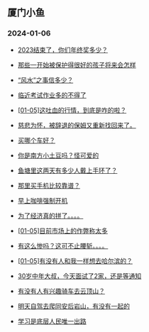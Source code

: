 ## 厦门小鱼 
### 2024-01-06

+ [2023结束了，你们年终奖多少？](http://bbs.xmfish.com/read-htm-tid-18130858.html)

+ [那些一开始被保护得很好的孩子将来会怎样](http://bbs.xmfish.com/read-htm-tid-18130874.html)

+ [“风水”之事信多少？](http://bbs.xmfish.com/read-htm-tid-18130994.html)

+ [临近考试作业多的不得了](http://bbs.xmfish.com/read-htm-tid-18130791.html)

+ [[01-05]这吐血的行情，到底是咋的啦？](http://bbs.xmfish.com/read-htm-tid-18130900.html)

+ [慈悲为怀，被辞退的保姆又重新找回来了。](http://bbs.xmfish.com/read-htm-tid-18130967.html)

+ [买哪个车好？](http://bbs.xmfish.com/read-htm-tid-18130826.html)

+ [你是南方小土豆吗？怪可爱的](http://bbs.xmfish.com/read-htm-tid-18130887.html)

+ [鱼塘里这两天有多少人戴上手环了？](http://bbs.xmfish.com/read-htm-tid-18130971.html)

+ [那里买手机比较靠谱？](http://bbs.xmfish.com/read-htm-tid-18130840.html)

+ [早上咖啡强制开机](http://bbs.xmfish.com/read-htm-tid-18130796.html)

+ [为了经济真的拼了。。。。](http://bbs.xmfish.com/read-htm-tid-18131154.html)

+ [[01-05]目前市场上的作弊称太多](http://bbs.xmfish.com/read-htm-tid-18131060.html)

+ [有这么惨吗？这可不止腰斩。。。。](http://bbs.xmfish.com/read-htm-tid-18131181.html)

+ [[01-05]有没有人和我一样想去哈尔滨的？](http://bbs.xmfish.com/read-htm-tid-18130993.html)

+ [30岁中年大叔，今天面试了2家，还是等通知](http://bbs.xmfish.com/read-htm-tid-18131173.html)

+ [有没有人有兴趣骑车去云顶山？](http://bbs.xmfish.com/read-htm-tid-18130944.html)

+ [明天自驾去爬同安后岩山，有没有一起的](http://bbs.xmfish.com/read-htm-tid-18131002.html)

+ [学习是底层人民唯一出路](http://bbs.xmfish.com/read-htm-tid-18131202.html)

